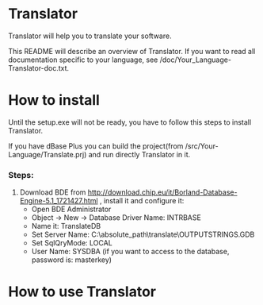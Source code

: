 # Translator

Translator will help you to translate your software.

This README will describe an overview of Translator. If you want to read all documentation specific to your language, see /doc/Your_Language-Translator-doc.txt.

# How to install

Until the setup.exe will not be ready, you have to follow this steps to install Translator.

If you have dBase Plus you can build the project(from /src/Your-Language/Translate.prj) and run directly Translator in it.

### Steps:  
1) Download BDE from http://download.chip.eu/it/Borland-Database-Engine-5.1_1721427.html , install it and configure it:  
	- Open BDE Administrator  
	- Object -> New -> Database Driver Name: INTRBASE  
	- Name it: TranslateDB  
	- Set Server Name: C:\absolute_path\translate\OUTPUTSTRINGS.GDB  
	- Set SqlQryMode: LOCAL  
	- User Name: SYSDBA (if you want to access to the database, password is: masterkey)

# How to use Translator
